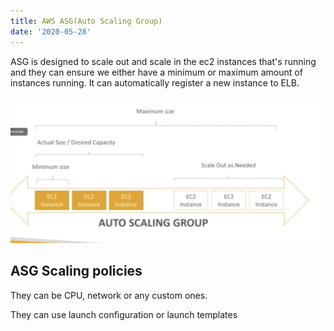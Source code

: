 ```yaml
---
title: AWS ASG(Auto Scaling Group)
date: '2020-05-28'
---
```


ASG is designed to scale out and scale in the ec2 instances that's running and they can ensure we either have a minimum or maximum amount of instances running. It can automatically register a new instance to ELB.

![asg](./asg.jpg)

## ASG Scaling policies

They can be CPU, network or any custom ones.

They can use launch configuration or launch templates
